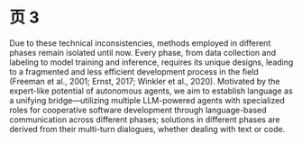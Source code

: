 # 页 3
Due to these technical inconsistencies, methods employed in different phases remain isolated until now. Every phase, from data collection and labeling to model training and inference, requires its unique designs, leading to a fragmented and less efficient development process in the field (Freeman et al., 2001; Ernst, 2017; Winkler et al., 2020). Motivated by the expert-like potential of autonomous agents, we aim to establish language as a unifying bridge—utilizing multiple LLM-powered agents with specialized roles for cooperative software development through language-based communication across different phases; solutions in different phases are derived from their multi-turn dialogues, whether dealing with text or code.